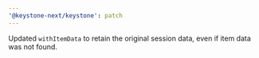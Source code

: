 ```yaml
---
'@keystone-next/keystone': patch
---
```


Updated `withItemData` to retain the original session data, even if item data was not found.
